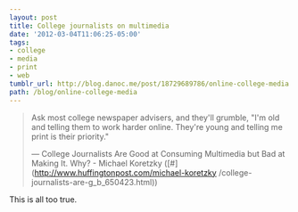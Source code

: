```yaml
---
layout: post
title: College journalists on multimedia
date: '2012-03-04T11:06:25-05:00'
tags:
- college
- media
- print
- web
tumblr_url: http://blog.danoc.me/post/18729689786/online-college-media
path: /blog/online-college-media
---
```


> Ask most college newspaper advisers, and they'll grumble, "I'm old and
telling them to work harder online. They're young and telling me print is
their priority."
>
> &mdash; College Journalists Are Good at Consuming Multimedia but Bad at Making It.
Why? - Michael Koretzky ([#](http://www.huffingtonpost.com/michael-koretzky
/college-journalists-are-g_b_650423.html))

This is all too true.
